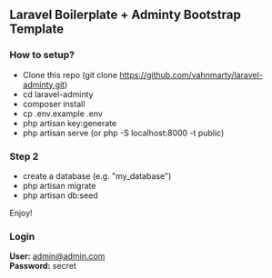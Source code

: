 ## Laravel Boilerplate + Adminty Bootstrap Template

### How to setup?

- Clone this repo (git clone https://github.com/vahnmarty/laravel-adminty.git)
- cd laravel-adminty
- composer install
- cp .env.example .env 
- php artisan key:generate
- php artisan serve (or php -S localhost:8000 -t public)

### Step 2
- create a database (e.g. "my_database")
- php artisan migrate
- php artisan db:seed

Enjoy!

### Login

**User:** admin@admin.com  
**Password:** secret

